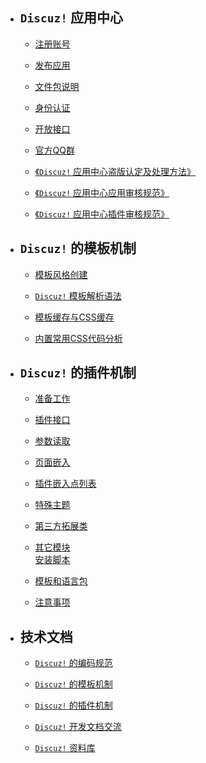 - ## `Discuz!` 应用中心

    - [注册账号](?ac=document&page=faq)

    - [发布应用](?ac=document&page=faq_addon)

    - [文件包说明](?ac=document&page=faq_zip)

    - [身份认证](?ac=document&page=faq_certification)

    - [开放接口](?ac=document&page=faq_api)

    - [官方QQ群](?ac=document&page=qqgroup)

    - [《`Discuz!` 应用中心盗版认定及处理方法》](?ac=document&page=piracy)

    - [《`Discuz!` 应用中心应用审核规范》](?ac=document&page=audit)

    - [《`Discuz!` 应用中心插件审核规范》](?ac=document&page=audit_plugin)


- ## `Discuz!` 的模板机制

    - [模板风格创建](?ac=document&page=dev_template)

    - [`Discuz!` 模板解析语法](?ac=document&page=template_coderule)

    - [模板缓存与CSS缓存](?ac=document&page=template_css)

    - [内置常用CSS代码分析 ](?ac=document&page=template_sample)


- ## `Discuz!` 的插件机制

    - [准备工作](?ac=document&page=dev_plugin)

    - [插件接口](?ac=document&page=plugin_module)

    - [参数读取](?ac=document&page=plugin_vars)

    - [页面嵌入](?ac=document&page=plugin_hook)

    - [插件嵌入点列表](?ac=document&page=plugin_hooklist)

    - [特殊主题](?ac=document&page=plugin_specialthread)

    - [第三方拓展类](?ac=document&page=plugin_classes)

    - [其它模块](?ac=document&page=plugin_other_module)  
[安装脚本](?ac=document&page=plugin_install)

    - [模板和语言包](?ac=document&page=plugin_language)

    - [注意事项](?ac=document&page=plugin_notice)


- ## 技术文档

    - [`Discuz!` 的编码规范](?ac=document&page=dev_coderule)

    - [`Discuz!` 的模板机制](?ac=document&page=dev_template)

    - [`Discuz!` 的插件机制](?ac=document&page=dev_plugin)

    - [`Discuz!` 开发文档交流](https://www.dismall.com/forum-49-1.html)

    - [`Discuz!` 资料库](https://addon.dismall.com/library/)
